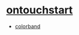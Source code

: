 # [ontouchstart](https://github.com/ontouchstart)

- [colorband](https://bigdata-mindstorms.github.io/d3-playground/#https://bigdata-mindstorms.github.io/d3-playground/ontouchstart/colorband.js)

